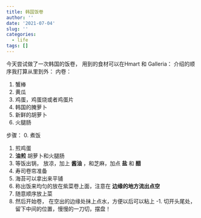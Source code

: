 ```yaml
---
title: 韩国饭卷
author: ''
date: '2021-07-04'
slug: ''
categories:
  - life
tags: []
---
```


今天尝试做了一次韩国的饭卷， 用到的食材可以在Hmart 和 Galleria：
介绍的顺序我打算从里到外： 
内卷：
1. 蟹棒
2. 黄瓜
3. 鸡蛋，鸡蛋烧或者鸡蛋片
4. 韩国的腌萝卜
5. 新鲜的胡萝卜
6. 火腿肠

步骤：
0. 煮饭
1. 煎鸡蛋
2. __油煎__ 胡萝卜和火腿肠
3. 等饭出锅， 放凉，加上 __酱油__ ，和芝麻，加点 __盐__ 和 __醋__
4. 寿司卷帘准备
5. 海苔可以拿出来平铺
6. 称出饭来均匀的放在紫菜卷上面，注意在 __边缘的地方流出点空__ 
7. 随意顺序放上菜
8. 然后开始卷， 在空出的边缘处抹上点水，方便以后可以粘上
-1. 切开头尾处，留下中间的位置，慢慢的一刀切，摆盘！



